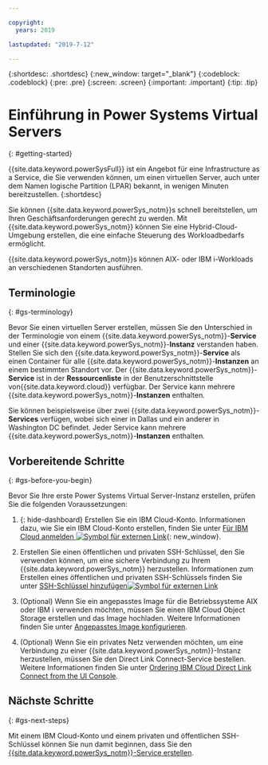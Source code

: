 ```yaml
---

copyright:
  years: 2019

lastupdated: "2019-7-12"

---
```


{:shortdesc: .shortdesc}
{:new_window: target="_blank"}
{:codeblock: .codeblock}
{:pre: .pre}
{:screen: .screen}
{:important: .important}
{:tip: .tip}

# Einführung in Power Systems Virtual Servers
{: #getting-started}


{{site.data.keyword.powerSysFull}} ist ein Angebot für eine Infrastructure as a Service, die Sie verwenden können, um einen virtuellen Server, auch unter dem Namen logische Partition (LPAR) bekannt, in wenigen Minuten bereitzustellen.
{:shortdesc}

Sie können {{site.data.keyword.powerSys_notm}}s schnell bereitstellen, um Ihren Geschäftsanforderungen gerecht zu werden. Mit {{site.data.keyword.powerSys_notm}} können Sie eine Hybrid-Cloud-Umgebung erstellen, die eine einfache Steuerung des Workloadbedarfs ermöglicht. 

{{site.data.keyword.powerSys_notm}}s können AIX- oder IBM i-Workloads an verschiedenen Standorten ausführen. 

## Terminologie
{: #gs-terminology}

Bevor Sie einen virtuellen Server erstellen, müssen Sie den Unterschied in der Terminologie von einem {{site.data.keyword.powerSys_notm}}-**Service** und einer {{site.data.keyword.powerSys_notm}}-**Instanz** verstanden haben. Stellen Sie sich den {{site.data.keyword.powerSys_notm}}-**Service** als einen Container für alle {{site.data.keyword.powerSys_notm}}-**Instanzen** an einem bestimmten Standort vor. Der {{site.data.keyword.powerSys_notm}}-**Service** ist in der **Ressourcenliste** in der Benutzerschnittstelle von{{site.data.keyword.cloud}} verfügbar. Der Service kann mehrere {{site.data.keyword.powerSys_notm}}-**Instanzen** enthalten.

Sie können beispielsweise über zwei {{site.data.keyword.powerSys_notm}}-**Services** verfügen, wobei sich einer in Dallas und ein anderer in Washington DC befindet. Jeder Service kann mehrere {{site.data.keyword.powerSys_notm}}-**Instanzen** enthalten.

## Vorbereitende Schritte
{: #gs-before-you-begin}

Bevor Sie Ihre erste Power Systems Virtual Server-Instanz erstellen, prüfen Sie die folgenden Voraussetzungen: 

1. {: hide-dashboard} Erstellen Sie ein IBM Cloud-Konto. Informationen dazu, wie Sie ein IBM Cloud-Konto erstellen, finden Sie unter [Für IBM Cloud anmelden ![Symbol für externen Link](../icons/launch-glyph.svg "Symbol für externen Link")](https://cloud.ibm.com/registration){: new_window}.

2. Erstellen Sie einen öffentlichen und privaten SSH-Schlüssel, den Sie verwenden können, um eine sichere Verbindung zu Ihrem {{site.data.keyword.powerSys_notm}} herzustellen. Informationen zum Erstellen eines öffentlichen und privaten SSH-Schlüssels finden Sie unter [SSH-Schlüssel hinzufügen![Symbol für externen Link](../icons/launch-glyph.svg "Symbol für externen Link")](https://cloud.ibm.com/docs/infrastructure/ssh-keys?topic=ssh-keys-adding-an-ssh-key)

3. (Optional) Wenn Sie ein angepasstes Image für die Betriebssysteme AIX oder IBM i verwenden möchten, müssen Sie einen IBM Cloud Object Storage erstellen und das Image hochladen. Weitere Informationen finden Sie unter [Angepasstes Image konfigurieren](/docs/infrastructure/power-iaas?topic=power-iaas-configuring-custom-image#configuring-custom-image).

4. (Optional) Wenn Sie ein privates Netz verwenden möchten, um eine Verbindung zu einer {{site.data.keyword.powerSys_notm}}-Instanz herzustellen, müssen Sie den Direct Link Connect-Service bestellen. Weitere Informationen finden Sie unter [Ordering IBM Cloud Direct Link Connect from the UI Console](/docs/infrastructure/power-iaas?topic=power-iaas-ordering-direct-link-connect).

## Nächste Schritte
{: #gs-next-steps}

Mit einem IBM Cloud-Konto und einem privaten und öffentlichen SSH-Schlüssel können Sie nun damit beginnen, dass Sie den [{{site.data.keyword.powerSys_notm}}-Service erstellen](/docs/infrastructure/power-iaas?topic=power-iaas-creating-power-virtual-server#creating-power-virtual-server).
